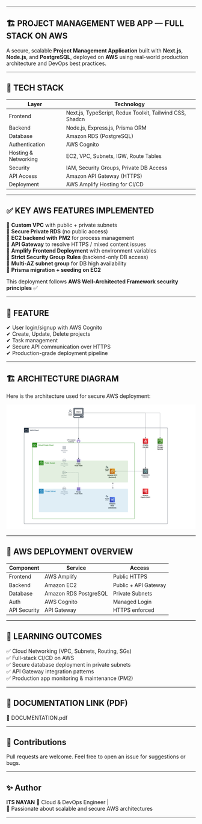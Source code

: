 
---

## 🏗️ PROJECT MANAGEMENT WEB APP — FULL STACK ON AWS

A secure, scalable **Project Management Application** built with **Next.js**, **Node.js**, and **PostgreSQL**, deployed on **AWS** using real-world production architecture and DevOps best practices.

---

## 📌 TECH STACK

| Layer                | Technology                                               |
| -------------------- | -------------------------------------------------------- |
| Frontend             | Next.js, TypeScript, Redux Toolkit, Tailwind CSS, Shadcn |
| Backend              | Node.js, Express.js, Prisma ORM                          |
| Database             | Amazon RDS (PostgreSQL)                                  |
| Authentication       | AWS Cognito                                              |
| Hosting & Networking | EC2, VPC, Subnets, IGW, Route Tables                     |
| Security             | IAM, Security Groups, Private DB Access                  |
| API Access           | Amazon API Gateway (HTTPS)                               |
| Deployment           | AWS Amplify Hosting for CI/CD                            |

---

## ✅ KEY AWS FEATURES IMPLEMENTED   

🔹 **Custom VPC** with public + private subnets<br>
🔹 **Secure Private RDS** (no public access)<br>
🔹 **EC2 backend with PM2** for process management<br>
🔹 **API Gateway** to resolve HTTPS / mixed content issues<br>
🔹 **Amplify Frontend Deployment** with environment variables<br>
🔹 **Strict Security Group Rules** (backend-only DB access)<br>
🔹 **Multi-AZ subnet group** for DB high availability<br>
🔹 **Prisma migration + seeding on EC2**

This deployment follows **AWS Well-Architected Framework security principles** ✅

---

## 🧪 FEATURE 

✔ User login/signup with AWS Cognito<br>
✔ Create, Update, Delete projects<br>
✔ Task management<br>
✔ Secure API communication over HTTPS<br>
✔ Production-grade deployment pipeline<br>

---

 
## 🏗️ ARCHITECTURE DIAGRAM <br>

Here is the architecture used for secure AWS deployment:

<p align="center">
  <img src="ARCHITECTURE DIAGRAM.png" width="750"/>
</p>

---


## 🚀 AWS DEPLOYMENT OVERVIEW 

| Component    | Service               | Access               |
| ------------ | --------------------- | -------------------- |
| Frontend     | AWS Amplify           | Public HTTPS         |
| Backend      | Amazon EC2            | Public + API Gateway |
| Database     | Amazon RDS PostgreSQL | Private Subnets      |
| Auth         | AWS Cognito           | Managed Login        |
| API Security | API Gateway           | HTTPS enforced       |

---

## 🎯 LEARNING OUTCOMES  

✅ Cloud Networking (VPC, Subnets, Routing, SGs)<br>
✅ Full-stack CI/CD on AWS<br>
✅ Secure database deployment in private subnets<br>
✅ API Gateway integration patterns<br>
✅ Production app monitoring & maintenance (PM2)<br>

---

## 📌 DOCUMENTATION LINK (PDF)

🔗 DOCUMENTATION.pdf

---


## 🤝 Contributions

Pull requests are welcome. Feel free to open an issue for suggestions or bugs.

---

## ✨ Author

**ITS NAYAN**
🚀 Cloud & DevOps Engineer | <br>
📌 Passionate about scalable and secure AWS architectures

---
